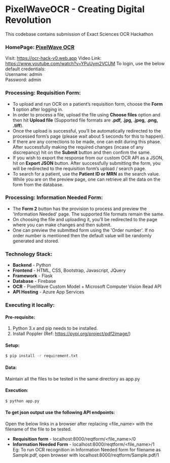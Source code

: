 # PixelWaveOCR - Creating Digital Revolution

This codebase contains submission of Exact Sciences OCR Hackathon

### HomePage: [PixelWave OCR](https://ocr-hack-v0.web.app)
Visit: https://ocr-hack-v0.web.app
Video Link: https://www.youtube.com/watch?v=YPuUym2VCUM
To login, use the below default credentials:  
Username: admin  
Password: admin

### Processing: Requisition Form: 
  -  To upload and run OCR on a patient’s requisition form, choose the **Form 1** option after logging in. 
  -  In order to process a file, upload the file using **Choose files** option and then hit **Upload file** (Supported file formats are **.pdf, .jpg, .jpeg, .png, .tiff**). 
  -  Once the upload is successful, you’ll be automatically redirected to the processed form’s page (please wait about 5 seconds for this to happen). 
  -  If there are any corrections to be made, one can edit during this phase. After successfully making the required changes (incase of any discrepancy) hit on the **Submit** button and then confirm the same. 
  -  If you wish to export the response from our custom OCR API as a JSON, hit on **Export JSON** button. After successfully submitting the form, you will be redirected to the requisition form’s upload / search page.
  -  To search for a patient, use the **Patient ID or MRN** as the search value. While you are on the preview page, one can retrieve all the data on the form from the database.

### Processing: Information Needed Form: 
  -  The **Form 2** button has the provision to process and preview the 'Information Needed' page. The supported file formats remain the same. 
  -  On choosing the file and uploading it, you’ll be redirected to the page where you can make changes and then submit. 
  -  One can preview the submitted form using the 'Order number'. If no order number is mentioned then the default value will be randomly generated and stored. 

### Technology Stack:
 - **Backend** - Python
 - **Frontend** - HTML, CSS, Bootstrap, Javascript, JQuery
 - **Framework** - Flask
 - **Database** - Firebase
 - **OCR** - PixelWave Custom Model + Microsoft Computer Vision Read API
 - **API Hosting** - Azure App Services

### Executing it locally:
#### Pre-requisite:
1. Python 3.x and pip needs to be installed.  
2. Install Poppler (Ref: https://pypi.org/project/pdf2image/) 

#### Setup:
```sh
$ pip install -r requirement.txt
```
#### Data:
Maintain all the files to be tested in the same directory as app.py

#### Execution:
```sh
$ python app.py
```
#### To get json output use the following API endpoints:
Open the below links in a browser after replacing <file_name> with the filename of the file to be tested.
  - **Requisition form** - localhost:8000/reqtform/<file_name>/0
  - **Information Needed Form** - localhost:8000/reqtform/<file_name>/1  
Eg: To run OCR recognition in Information Needed form for filename as Sample.pdf, open browser with localhost:8000/reqtform/Sample.pdf/1
